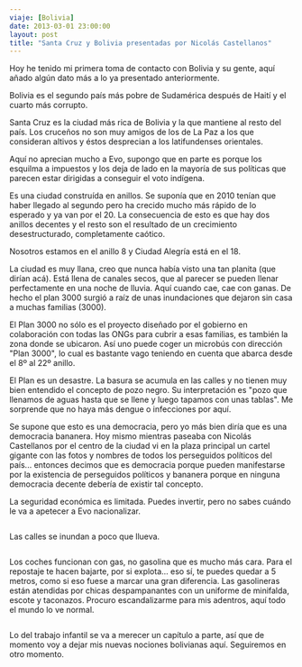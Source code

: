 ```yaml
---
viaje: [Bolivia]
date: 2013-03-01 23:00:00
layout: post
title: "Santa Cruz y Bolivia presentadas por Nicolás Castellanos"
---
```

Hoy he tenido mi primera toma de contacto con Bolivia y su gente, aquí añado algún dato más a lo ya presentado anteriormente.

Bolivia es el segundo país más pobre de Sudamérica después de Haití y el cuarto más corrupto.

Santa Cruz es la ciudad más rica de Bolivia y la que mantiene al resto del país. Los cruceños no son muy amigos de los de La Paz a los que consideran altivos y éstos desprecian a los latifundenses orientales.

Aquí no aprecian mucho a Evo, supongo que en parte es porque los esquilma a impuestos y los deja de lado en la mayoría de sus políticas que parecen estar dirigidas a conseguir el voto indígena.

Es una ciudad construída en anillos. Se suponía que en 2010 tenían que haber llegado al segundo pero ha crecido mucho más rápido de lo esperado y ya van por el 20. La consecuencia de esto es que hay dos anillos decentes y el resto son el resultado de un crecimiento desestructurado, completamente caótico.

Nosotros estamos en el anillo 8 y Ciudad Alegría está en el 18.

La ciudad es muy llana, creo que nunca había visto una tan planita (que dirían acá). Está llena de canales secos, que al parecer se pueden llenar perfectamente en una noche de lluvia. Aquí cuando cae, cae con ganas. De hecho el plan 3000 surgió a raíz de unas inundaciones que dejaron sin casa a muchas familias (3000).

El Plan 3000 no sólo es el proyecto diseñado por el gobierno en colaboración con todas las ONGs para cubrir a esas familias, es también la zona donde se ubicaron. Así uno puede coger un microbús con dirección "Plan 3000", lo cual es bastante vago teniendo en cuenta que abarca desde el 8º al 22º anillo.

El Plan es un desastre. La basura se acumula en las calles y no tienen muy bien entendido el concepto de pozo negro. Su interpretación es "pozo que llenamos de aguas hasta que se llene y luego tapamos con unas tablas". Me sorprende que no haya más dengue o infecciones por aquí.

Se supone que esto es una democracia, pero yo más bien diría que es una democracia bananera. Hoy mismo mientras paseaba con Nicolás Castellanos por el centro de la ciudad vi en la plaza principal un cartel gigante con las fotos y nombres de todos los perseguidos políticos del país... entonces decimos que es democracia porque pueden manifestarse por la existencia de perseguidos políticos y bananera porque en ninguna democracia decente debería de existir tal concepto.

La seguridad económica es limitada. Puedes invertir, pero no sabes cuándo le va a apetecer a Evo nacionalizar.

<img src="https://lh4.ggpht.com/TSjpP434WSreBEPUP_3egx8tIfMGvP74nTX1qlK5elDP9EVkXYnF0hk-c1P39562NRLy2x_MIa9r1-k-E0hY" alt="" data-key="8020254">

Las calles se inundan a poco que llueva.

<img src="https://lh4.ggpht.com/5ddyEIURkZLHgQMaz7U_bft_QGbhqaw9KUNs3x_jPUCNPDoKbqOsMDZlO72TwIO0_dUHyyGuBxnLFtifuoZyDA" alt="" data-key="3100225">

Los coches funcionan con gas, no gasolina que es mucho más cara. Para el repostaje te hacen bajarte, por si explota... eso sí, te puedes quedar a 5 metros, como si eso fuese a marcar una gran diferencia. Las gasolineras están atendidas por chicas despampanantes con un uniforme de minifalda, escote y taconazos. Procuro escandalizarme para mis adentros, aquí todo el mundo lo ve normal.

<img src="https://lh6.ggpht.com/mS-DY3TMShehH-tdmuEXIVAyusM5vG1OWPjgRGmx-HvHdmemz1CVXPqKsA3P78aLErKrF4CBhBO3xU4EjnGN9Q" alt="" data-key="3100216">

Lo del trabajo infantil se va a merecer un capítulo a parte, así que de momento voy a dejar mis nuevas nociones bolivianas aquí. Seguiremos en otro momento.
